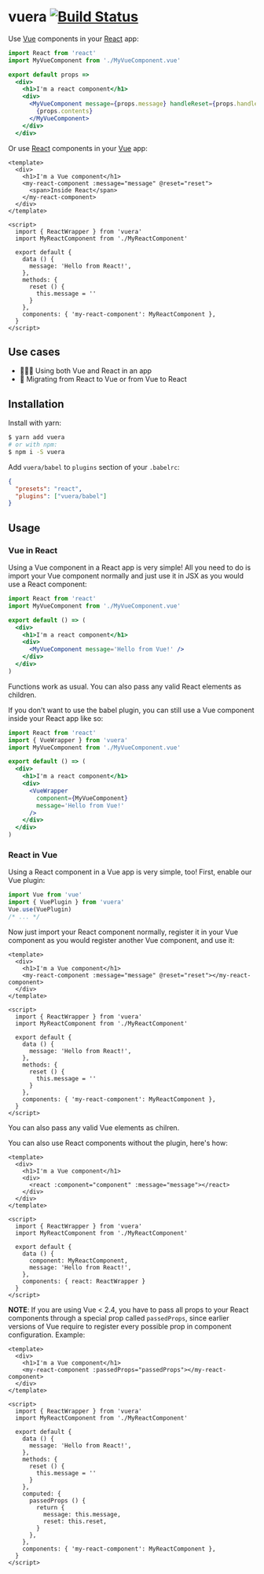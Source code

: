 # vuera [![Build Status](https://travis-ci.org/akxcv/vuera.svg?branch=master)](https://travis-ci.org/akxcv/vuera)

Use [Vue] components in your [React] app:
```jsx
import React from 'react'
import MyVueComponent from './MyVueComponent.vue'

export default props =>
  <div>
    <h1>I'm a react component</h1>
    <div>
      <MyVueComponent message={props.message} handleReset={props.handleReset}>
        {props.contents}
      </MyVueComponent>
    </div>
  </div>
```

Or use [React] components in your [Vue] app:
```vue
<template>
  <div>
    <h1>I'm a Vue component</h1>
    <my-react-component :message="message" @reset="reset">
      <span>Inside React</span>
    </my-react-component>
  </div>
</template>

<script>
  import { ReactWrapper } from 'vuera'
  import MyReactComponent from './MyReactComponent'

  export default {
    data () {
      message: 'Hello from React!',
    },
    methods: {
      reset () {
        this.message = ''
      }
    },
    components: { 'my-react-component': MyReactComponent },
  }
</script>
```

## Use cases

- 👨‍👩‍👧 Using both Vue and React in an app
- 🏃 Migrating from React to Vue or from Vue to React

## Installation

Install with yarn:

```sh
$ yarn add vuera
# or with npm:
$ npm i -S vuera
```

Add `vuera/babel` to `plugins` section of your `.babelrc`:
```json
{
  "presets": "react",
  "plugins": ["vuera/babel"]
}
```

## Usage

### Vue in React

Using a Vue component in a React app is very simple! All you need to do is import your Vue component
normally and just use it in JSX as you would use a React component:

```jsx
import React from 'react'
import MyVueComponent from './MyVueComponent.vue'

export default () => (
  <div>
    <h1>I'm a react component</h1>
    <div>
      <MyVueComponent message='Hello from Vue!' />
    </div>
  </div>
)
```

Functions work as usual. You can also pass any valid React elements as children.

If you don't want to use the babel plugin, you can still use a Vue component inside your React app
like so:

```jsx
import React from 'react'
import { VueWrapper } from 'vuera'
import MyVueComponent from './MyVueComponent.vue'

export default () => (
  <div>
    <h1>I'm a react component</h1>
    <div>
      <VueWrapper
        component={MyVueComponent}
        message='Hello from Vue!'
      />
    </div>
  </div>
)
```

### React in Vue

Using a React component in a Vue app is very simple, too! First, enable our Vue plugin:

```js
import Vue from 'vue'
import { VuePlugin } from 'vuera'
Vue.use(VuePlugin)
/* ... */
```

Now just import your React component normally, register it in your Vue component as you would
register another Vue component, and use it:

```vue
<template>
  <div>
    <h1>I'm a Vue component</h1>
    <my-react-component :message="message" @reset="reset"></my-react-component>
  </div>
</template>

<script>
  import { ReactWrapper } from 'vuera'
  import MyReactComponent from './MyReactComponent'

  export default {
    data () {
      message: 'Hello from React!',
    },
    methods: {
      reset () {
        this.message = ''
      }
    },
    components: { 'my-react-component': MyReactComponent },
  }
</script>
```

You can also pass any valid Vue elements as chilren.

You can also use React components without the plugin, here's how:

```vue
<template>
  <div>
    <h1>I'm a Vue component</h1>
    <div>
      <react :component="component" :message="message"></react>
    </div>
  </div>
</template>

<script>
  import { ReactWrapper } from 'vuera'
  import MyReactComponent from './MyReactComponent'

  export default {
    data () {
      component: MyReactComponent,
      message: 'Hello from React!',
    },
    components: { react: ReactWrapper }
  }
</script>
```

**NOTE**: If you are using Vue < 2.4, you have to pass all props to your React components through
a special prop called `passedProps`, since earlier versions of Vue require to register every
possible prop in component configuration. Example:

```vue
<template>
  <div>
    <h1>I'm a Vue component</h1>
    <my-react-component :passedProps="passedProps"></my-react-component>
  </div>
</template>

<script>
  import { ReactWrapper } from 'vuera'
  import MyReactComponent from './MyReactComponent'

  export default {
    data () {
      message: 'Hello from React!',
    },
    methods: {
      reset () {
        this.message = ''
      }
    },
    computed: {
      passedProps () {
        return {
          message: this.message,
          reset: this.reset,
        }
      },
    },
    components: { 'my-react-component': MyReactComponent },
  }
</script>
```

[react]: https://facebook.github.io/react
[vue]: https://vuejs.org
